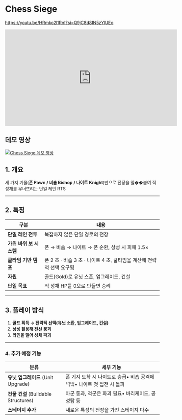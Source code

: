 ﻿# Chess Siege
https://youtu.be/HRmko2l1RnI?si=Q9jC8d8IN5zYlUEo

<iframe width="560" height="315" src="https://www.youtube.com/embed/HRmko2l1RnI?si=Q9jC8d8IN5zYlUEo" title="YouTube video player" frameborder="0" allow="accelerometer; autoplay; clipboard-write; encrypted-media; gyroscope; picture-in-picture; web-share" referrerpolicy="strict-origin-when-cross-origin" allowfullscreen></iframe>

## 데모 영상

[![Chess Siege 데모 영상](https://img.youtube.com/vi/HRmko2l1RnI/0.jpg)](https://youtu.be/HRmko2l1RnI?si=Q9jC8d8IN5zYlUEo)

## 1. 개요

세 가지 기물(**폰 Pawn / 비숍 Bishop / 나이트 Knight**)만으로 전장을 밀��붙여 적 성채를 무너뜨리는 단일 레인 RTS

---

## 2. 특징

| 구분 | 내용                                            |
| --- |-----------------------------------------------|
| **단일 레인 전투** | 복잡하지 않은 단일 경로의 전장                             |
| **가위 바위 보 시스템** | 폰 → 비숍 → 나이트 → 폰 순환, 상성 시 피해 1.5×             |
| **쿨타임 기반 템포** | 폰 2 초 · 비숍 3 초 · 나이트 4 초, 쿨타임을 계산해 전략적 선택 요구됨 |
| **자원** | 골드(Gold)로 유닛 스폰, 업그레이드, 건설                    |
| **단일 목표** | 적 성채 HP를 0으로 만들면 승리                           |

---

## 3. 플레이 방식

1. **골드 획득 → 전략적 선택(유닛 소환, 업그레이드, 건설)**
2. **상성 활용해 전선 붕괴**
3. **라인을 밀어 성채 파괴**

---

### 4. 추가 예정 기능

| 분류 | 세부 기능                                       |
| --- |---------------------------------------------|
| **유닛 업그레이드** (Unit Upgrade) | 폰 기지 도착 시 나이트로 승급• 비숍 공격에 넉백• 나이트 첫 접전 시 돌파 |
| **건물 건설** (Buildable Structures) | 아군 통과, 적군은 파괴 필요• 바리케이드, 공성탑 등              |
| **스테이지 추가** | 새로운 특성의 전장을 가진 스테이지 다수                      |
